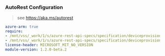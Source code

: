 ### AutoRest Configuration

> see https://aka.ms/autorest

``` yaml
azure-arm: true
require:
- /mnt/vss/_work/1/s/azure-rest-api-specs/specification/deviceprovisioningservices/resource-manager/readme.md
- /mnt/vss/_work/1/s/azure-rest-api-specs/specification/deviceprovisioningservices/resource-manager/readme.go.md
license-header: MICROSOFT_MIT_NO_VERSION
module-version: 1.2.0-beta.2
```